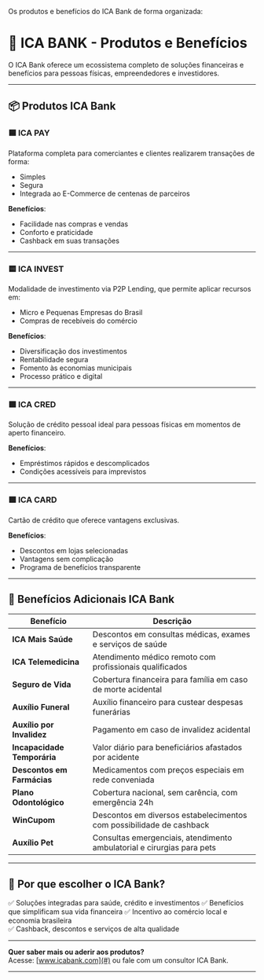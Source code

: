 Os produtos e benefícios do ICA Bank de forma organizada:

# 🏦 ICA BANK - Produtos e Benefícios

O ICA Bank oferece um ecossistema completo de soluções financeiras e benefícios para pessoas físicas, empreendedores e investidores.

---

## 📦 Produtos ICA Bank

### 🟦 ICA PAY
Plataforma completa para comerciantes e clientes realizarem transações de forma:
- Simples
- Segura
- Integrada ao E-Commerce de centenas de parceiros

**Benefícios**:
- Facilidade nas compras e vendas
- Conforto e praticidade
- Cashback em suas transações

---

### 🟨 ICA INVEST
Modalidade de investimento via P2P Lending, que permite aplicar recursos em:
- Micro e Pequenas Empresas do Brasil
- Compras de recebíveis do comércio

**Benefícios**:
- Diversificação dos investimentos
- Rentabilidade segura
- Fomento às economias municipais
- Processo prático e digital

---

### 🟪 ICA CRED
Solução de crédito pessoal ideal para pessoas físicas em momentos de aperto financeiro.

**Benefícios**:
- Empréstimos rápidos e descomplicados
- Condições acessíveis para imprevistos

---

### 🟩 ICA CARD
Cartão de crédito que oferece vantagens exclusivas.

**Benefícios**:
- Descontos em lojas selecionadas
- Vantagens sem complicação
- Programa de benefícios transparente

---

## 💙 Benefícios Adicionais ICA Bank

| Benefício               | Descrição                                                                           |
|------------------------|-------------------------------------------------------------------------------------|
| **ICA Mais Saúde**      | Descontos em consultas médicas, exames e serviços de saúde                          |
| **ICA Telemedicina**    | Atendimento médico remoto com profissionais qualificados                           |
| **Seguro de Vida**      | Cobertura financeira para família em caso de morte acidental                       |
| **Auxílio Funeral**     | Auxílio financeiro para custear despesas funerárias                                |
| **Auxílio por Invalidez** | Pagamento em caso de invalidez acidental                                           |
| **Incapacidade Temporária** | Valor diário para beneficiários afastados por acidente                         |
| **Descontos em Farmácias** | Medicamentos com preços especiais em rede conveniada                             |
| **Plano Odontológico**  | Cobertura nacional, sem carência, com emergência 24h                               |
| **WinCupom**            | Descontos em diversos estabelecimentos com possibilidade de cashback               |
| **Auxílio Pet**         | Consultas emergenciais, atendimento ambulatorial e cirurgias para pets             |

---

## 🚀 Por que escolher o ICA Bank?

✅ Soluções integradas para saúde, crédito e investimentos
✅ Benefícios que simplificam sua vida financeira
✅ Incentivo ao comércio local e economia brasileira  
✅ Cashback, descontos e serviços de alta qualidade  

---

**Quer saber mais ou aderir aos produtos?**  
Acesse: [www.icabank.com](#) ou fale com um consultor ICA Bank.

---
